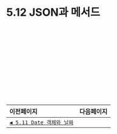 # 5.12 JSON과 메서드   

　   
　   
　   
　   
　   
　   
---   
|이전페이지|다음페이지|
|:---|---:|
|[`◀ 5.11 Date 객체와 날짜`](./5.11_date.md)||
